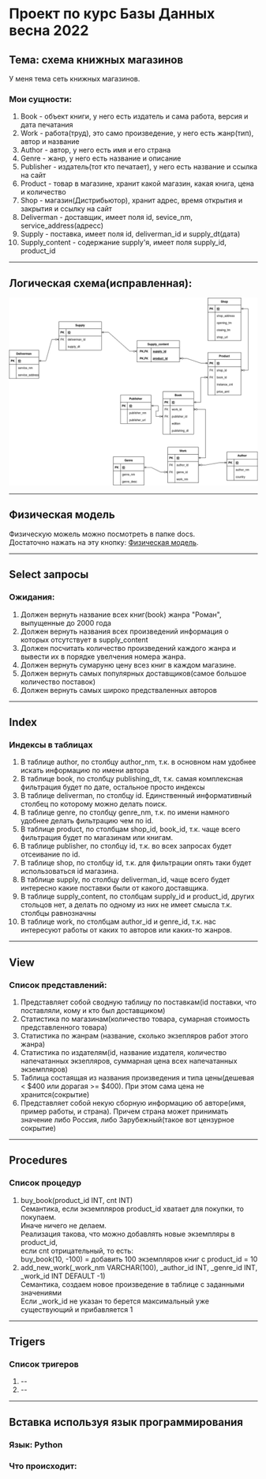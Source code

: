 # Проект по курс Базы Данных весна 2022

## Тема: схема книжных магазинов

У меня тема сеть книжных магазинов.

### Мои сущности:  
1) Book - объект книги, у него есть издатель и сама работа, версия и дата печатания  
2) Work - работа(труд), это само произведение, у него есть жанр(тип), автор и название  
3) Author - автор, у него есть имя и его страна  
4) Genre - жанр, у него есть название и описание  
5) Publisher - издатель(тот кто печатает), у него есть название и ссылка на сайт  
6) Product - товар в магазине, хранит какой магазин, какая книга, цена и количество  
7) Shop - магазин(Дистрибьютор), хранит адрес, время открытия и закрытия и ссылку на сайт  
8) Deliverman - доставщик, имеет поля id, sevice_nm, service_address(адресс)
9) Supply - поставка, имеет поля id, deliverman_id и supply_dt(дата)  
10) Supply_content - содержание supply'я, имеет поля supply_id, product_id  
---
## Логическая схема(исправленная):

![Логическая схема исправленная](./pictures/schema1.png "Логическая схема исправленная")  
  
---
## Физическая модель

Физическую можель можно посмотреть в папке docs.  
Достаточно нажать на эту кнопку: [Физическая модель](./docs/fiz.pdf "открыть физическую модель").

---
## Select запросы  

### Ожидания:  
1) Должен вернуть название всех книг(book) жанра "Роман", выпущенные до 2000 года
2) Должен вернуть названия всех произведений информация о которых отсутствует в supply_content
3) Должен посчитать количество произведений каждого жанра и вывести их в порядке увелчения номера жанра.
4) Должен вернуть сумаруню цену всез книг в каждом магазине.
5) Должен вернуть самых популярных доставщиков(самое большое количество поставок)
6) Должен вернуть самых широко предстваленных авторов

---
## Index

### Индексы в таблицах  
1) В таблице author, по столбцу author_nm, т.к. в основном нам удобнее искать информацию по имени автора
2) В таблице book, по столбцу publishing_dt, т.к. самая комплексная фильтрация будет по дате, остальное просто индексы
3) В таблице deliverman, по столбцу id. Единственный информативный столбец по которому можно делать поиск.
4) В таблице genre, по столбцу genre_nm, т.к. по имени намного удобнее делать фильтрацию чем по id.
5) В таблице product, по столбцам shop_id, book_id, т.к. чаще всего фильтрация будет по магазинам или книгам.
6) В таблице publisher, по столбцу id, т.к. во всех запросах будет отсеивание по id.
7) В таблице shop, по столбцу id, т.к. для фильтрации опять таки будет использоваться id магазина.
8) В таблице supply, по столбцу deliverman_id, чаще всего будет интересно какие поставки были от какого доставщика.
9) В таблице supply_content, по столбцам supply_id и product_id, других стольцов нет, а делать по одному из них не имеет смысла т.к. столбцы равнозначны
10) В таблице work, по столбцам author_id и genre_id, т.к. нас интересуют работы от каких то авторов или каких-то жанров.

---

## View

### Список представлений:
1) Представляет собой сводную таблицу по поставкам(id поставки, что поставляли, кому и кто был доставщиком)
2) Статистика по магазинам(количество товара, сумарная стоимость представленного товара)
3) Статистика по жанрам (название, сколько экзепляров работ этого жанра)
4) Статистика по издателям(id, название издателя, количество напечатанных экзепляров, суммарная цена всех напечатанных экземпляров)
5) Таблица состаящая из названия произведения и типа цены(дешевая < $400 или дорагая >= $400). При этом сама цена не хранится(сокрытие)
6) Представляет собой некую сборную информацию об авторе(имя, пример работы, и страна). Причем страна может принимать значение либо Россия, либо Зарубежный(такое вот цензурное сокрытие)

--- 

## Procedures

### Список процедур
1) buy_book(product_id INT, cnt INT)  
   Семантика, если экземпляров product_id хватает для покупки, то покупаем.  
    Иначе ничего не делаем.  
    Реализация такова, что можно добавлять новые экземпляры в product_id,  
    если cnt отрицательный, то есть:  
        buy_book(10, -100) = добавить 100 экземпляров книг с product_id = 10
2) add_new_work(_work_nm VARCHAR(100), _author_id INT, _genre_id INT, _work_id INT DEFAULT -1)  
    Семантика, создаем новое произведение в таблице с заданными значениями  
    Если _work_id не указан то берется максимальный уже существующий и прибавляется 1

---

## Trigers

### Список тригеров
1) --
2) --

---

## Вставка используя язык программирования

### Язык: Python  
### Что происходит:  

